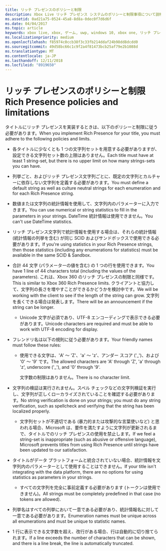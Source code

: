 ```yaml
---
title: リッチ プレゼンスのポリシーと制限
description: Xbox Live リッチ プレゼンス システムのポリシーと制限事項について説明します。
ms.assetid: 0ad21a75-0524-45a8-8d8a-0dec0f7d6d6f
ms.date: 04/04/2017
ms.topic: article
keywords: xbox live, xbox, ゲーム, uwp, windows 10, xbox one, リッチ プレゼンス, ポリシー
ms.localizationpriority: medium
ms.openlocfilehash: f85974c0ccb38f3c33fb214ddaf24b98dd8dcdd0
ms.sourcegitcommit: 49d58bc66c1c9f2a4f81473bcb25af79e2b1088d
ms.translationtype: MT
ms.contentlocale: ja-JP
ms.lasthandoff: 12/11/2018
ms.locfileid: "8919650"
---
```

# <a name="rich-presence-policies-and-limitations"></a><span data-ttu-id="d6681-104">リッチ プレゼンスのポリシーと制限</span><span class="sxs-lookup"><span data-stu-id="d6681-104">Rich Presence policies and limitations</span></span>

<span data-ttu-id="d6681-105">タイトルにリッチ プレゼンスを実装するときは、以下のポリシーと制限に従う必要があります。</span><span class="sxs-lookup"><span data-stu-id="d6681-105">When you implement Rich Presence for your title, you must adhere to the following policies and limits.</span></span>

-   <span data-ttu-id="d6681-106">各タイトルに少なくとも 1 つの文字列セットを用意する必要がありますが、設定できる文字列セット数の上限はありません。</span><span class="sxs-lookup"><span data-stu-id="d6681-106">Each title must have at least 1 string-set, but there is no upper limit on how many strings-sets you can have.</span></span>
-   <span data-ttu-id="d6681-107">列挙ごと、およびリッチ プレゼンス文字列ごとに、既定の文字列とカルチャーに依存しない文字列を定義する必要があります。</span><span class="sxs-lookup"><span data-stu-id="d6681-107">You must define a default string as well as culture neutral strings for each enumeration and for each Rich Presence string.</span></span>
-   <span data-ttu-id="d6681-108">数値または文字列の統計情報を使用して、文字列内のパラメーターに入力できます。</span><span class="sxs-lookup"><span data-stu-id="d6681-108">You can use numerical or string statistics to fill in the parameters in your strings.</span></span> <span data-ttu-id="d6681-109">DateTime 統計情報は使用できません。</span><span class="sxs-lookup"><span data-stu-id="d6681-109">You can't use DateTime statistics.</span></span>
-   <span data-ttu-id="d6681-110">リッチ プレゼンス文字列で統計情報を使用する場合は、それらの統計情報 (統計情報の列挙を含む) が同じ SCID およびサンドボックスで使用できる必要があります。</span><span class="sxs-lookup"><span data-stu-id="d6681-110">If you're using statistics in your Rich Presence strings, then those statistics (including any enumerations for statistics) must be available in the same SCID & Sandbox.</span></span>
-   <span data-ttu-id="d6681-111">合計 44 文字 (パラメーターの値を含む) の 1 つの行を使用できます。</span><span class="sxs-lookup"><span data-stu-id="d6681-111">You have 1 line of 44 characters total (including the values of the parameters).</span></span> <span data-ttu-id="d6681-112">これは、Xbox 360 のリッチ プレゼンスの制限と同様です。</span><span class="sxs-lookup"><span data-stu-id="d6681-112">This is similar to Xbox 360 Rich Presence limits.</span></span> <span data-ttu-id="d6681-113">クライアントと協力して、文字列の長さを増やすことができるかどうかを検討中です。</span><span class="sxs-lookup"><span data-stu-id="d6681-113">We will be working with the client to see if the length of the string can grow.</span></span> <span data-ttu-id="d6681-114">文字列を長くできる場合は発表します。</span><span class="sxs-lookup"><span data-stu-id="d6681-114">There will be an announcement if the string can be longer.</span></span>
    -   <span data-ttu-id="d6681-115">Unicode 文字が必須であり、UTF-8 エンコーディングで表示できる必要があります。</span><span class="sxs-lookup"><span data-stu-id="d6681-115">Unicode characters are required and must be able to work with UTF-8 encoding for display.</span></span>
-   <span data-ttu-id="d6681-116">フレンドリ名は以下の規則に従う必要があります。</span><span class="sxs-lookup"><span data-stu-id="d6681-116">Your friendly names must follow these rules:</span></span>
    -   <span data-ttu-id="d6681-117">使用できる文字は、'A' ～ 'Z'、'a' ～ 'z'、アンダー スコア ('\_')、および '0' ～ '9' です。</span><span class="sxs-lookup"><span data-stu-id="d6681-117">The allowed characters are 'A' through 'Z', 'a' through 'z', underscore ('\_'), and '0' through '9'.</span></span>

        <span data-ttu-id="d6681-118">文字数の制限はありません。</span><span class="sxs-lookup"><span data-stu-id="d6681-118">There is no character limit.</span></span>

-   <span data-ttu-id="d6681-119">文字列の検証は実行されません。スペル チェックなどの文字列検証を実行し、文字列が正しくローカライズされていることを確認する必要があります。</span><span class="sxs-lookup"><span data-stu-id="d6681-119">No string verification is done on your strings; you must do any string verification, such as spellcheck and verifying that the string has been localized properly.</span></span>
    -   <span data-ttu-id="d6681-120">文字列セットが不適切である (暴力的または攻撃的な言葉使いなど) と思われる場合、Microsoft は、要件を満たすように文字列が更新されるまで、タイトルでのリッチ プレゼンスの使用を禁止します。</span><span class="sxs-lookup"><span data-stu-id="d6681-120">If we feel a string-set is inappropriate (such as abusive or offensive language), Microsoft prevents titles from using Rich Presence until strings have been updated to our satisfaction.</span></span>
-   <span data-ttu-id="d6681-121">タイトルがデータ プラットフォームと統合されていない場合、統計情報を文字列内のパラメーターとして使用することはできません。</span><span class="sxs-lookup"><span data-stu-id="d6681-121">If your title isn't integrating with the data platform, there are no options for using statistics as parameters in your strings.</span></span>
    -   <span data-ttu-id="d6681-122">すべての文字列を完全に事前定義する必要があります (トークンは使用できません)。</span><span class="sxs-lookup"><span data-stu-id="d6681-122">All strings must be completely predefined in that case (no tokens are allowed).</span></span>
-   <span data-ttu-id="d6681-123">列挙名はすべての列挙において一意である必要があり、統計情報名に対して一意である必要があります。</span><span class="sxs-lookup"><span data-stu-id="d6681-123">Enumeration names must be unique across all enumerations and must be unique to statistic names.</span></span>
-   <span data-ttu-id="d6681-124">1 行に表示できる文字数を超え、改行がある場合、行は自動的に切り捨てられます。</span><span class="sxs-lookup"><span data-stu-id="d6681-124">If a line exceeds the number of characters that can be shown, and there is a line break, the line is automatically truncated.</span></span>
